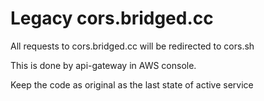 # Legacy cors.bridged.cc

All requests to cors.bridged.cc will be redirected to cors.sh

This is done by api-gateway in AWS console.

Keep the code as original as the last state of active service
